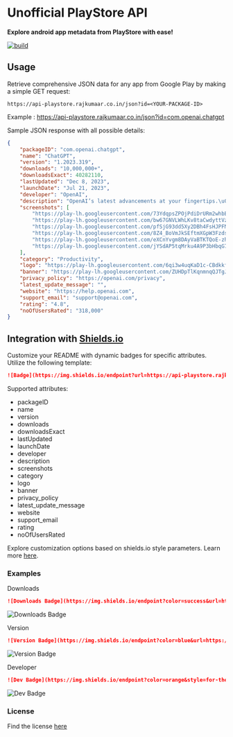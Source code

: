 # Unofficial PlayStore API

**Explore android app metadata from PlayStore with ease!**

[![build](https://github.com/rajkumaar23/api-playstore/actions/workflows/build.yaml/badge.svg)](https://github.com/rajkumaar23/api-playstore/actions/workflows/build.yaml)

## Usage

Retrieve comprehensive JSON data for any app from Google Play by making a simple GET request:
```
https://api-playstore.rajkumaar.co.in/json?id=<YOUR-PACKAGE-ID>
```
Example : https://api-playstore.rajkumaar.co.in/json?id=com.openai.chatgpt

Sample JSON response with all possible details:
```json
{
    "packageID": "com.openai.chatgpt",
    "name": "ChatGPT",
    "version": "1.2023.319",
    "downloads": "10,000,000+",
    "downloadsExact": 40282110,
    "lastUpdated": "Dec 8, 2023",
    "launchDate": "Jul 21, 2023",
    "developer": "OpenAI",
    "description": "OpenAI’s latest advancements at your fingertips.\u003cbr\u003e\u003cbr\u003eThis official app is free, syncs your history across devices, and brings you the newest model improvements from OpenAI.\u003cbr\u003e\u003cbr\u003eWith ChatGPT in your pocket, you’ll find:\u003cbr\u003e\u003cbr\u003e· Instant answers\u003cbr\u003e· Tailored advice\u003cbr\u003e· Creative inspiration\u003cbr\u003e· Professional input\u003cbr\u003e· Learning opportunities\u003cbr\u003e\u003cbr\u003eJoin millions of users and try out the app that’s been captivating the world. Download ChatGPT today.\u003cbr\u003e\u003cbr\u003eTerms of service \u0026amp; privacy policy:\u003cbr\u003ehttps://openai.com/policies/terms-of-use\u003cbr\u003ehttps://openai.com/policies/privacy-policy",
    "screenshots": [
        "https://play-lh.googleusercontent.com/73YdqpsZPOjPdiDrURm2whbE-CAoIvPLPSpoH76y4vDz-K19JDIutwWBiHWY-1SzACs",
        "https://play-lh.googleusercontent.com/bw67GNVLWhLKv8taCwdyttVzmI0R-NVHOZ6ms33Cpz1UVNn9ZAR_B2E_PbtIeouKDoQ",
        "https://play-lh.googleusercontent.com/pfSjG93dd5Xy2DBh4FsHJPFNWz5sXB1Dwg_qPzeXXw_P7Mq6oJxQz8FrdW1dEj8K6IXN",
        "https://play-lh.googleusercontent.com/8Z4_BoVmJkSEftmXGpW3Fzdstq9DZKO55BrOfDhpOuPTV3Hdm5ADdTAQ3LIKmE9uwUj6",
        "https://play-lh.googleusercontent.com/eXCnYvgm8DAyVaBTKTQoE-zhhvI1VcsuCunsEOtmZmjkFtrNoC1GqoXb4zeFbCJQgw",
        "https://play-lh.googleusercontent.com/jYSdAP5tqMrku4A9P3bHbqG7vnuQOtpAfzMJ_y7sGDusu4Bd-myy0A5eOZYYj3D73sc"
    ],
    "category": "Productivity",
    "logo": "https://play-lh.googleusercontent.com/6qi3w4uqKaD1c-CBdkkfO6IL0lH4OoCTEdiX0oYbLFxwfvxu1t8vuwHcagdYSFmFKmI",
    "banner": "https://play-lh.googleusercontent.com/ZUHDpTlKqnmnqQJTgJIy2hdrYy0oqhF7v3pbjMcoYDjBr843HxPzQnvZU6TczCZPRwg",
    "privacy_policy": "https://openai.com/privacy",
    "latest_update_message": "",
    "website": "https://help.openai.com",
    "support_email": "support@openai.com",
    "rating": "4.8",
    "noOfUsersRated": "318,000"
}
```

## Integration with [Shields.io](https://shields.io)
Customize your README with dynamic badges for specific attributes. Utilize the following template:
```markdown
![Badge](https://img.shields.io/endpoint?url=https://api-playstore.rajkumaar.co.in/<ATTRIBUTE-NAME>?id=<PACKAGE-ID>)
```
Supported attributes: 
- packageID
- name
- version
- downloads
- downloadsExact
- lastUpdated
- launchDate
- developer
- description
- screenshots
- category
- logo
- banner
- privacy_policy
- latest_update_message
- website
- support_email
- rating
- noOfUsersRated

Explore customization options based on shields.io style parameters. Learn more [here](https://shields.io/).

### Examples

Downloads
```markdown
![Downloads Badge](https://img.shields.io/endpoint?color=success&url=https://api-playstore.rajkumaar.co.in/downloads?id=com.openai.chatgpt)
```
![Downloads Badge](https://img.shields.io/endpoint?color=success&url=https://api-playstore.rajkumaar.co.in/downloads?id=com.openai.chatgpt)

Version
```markdown
![Version Badge](https://img.shields.io/endpoint?color=blue&url=https://api-playstore.rajkumaar.co.in/version?id=com.openai.chatgpt)
```
![Version Badge](https://img.shields.io/endpoint?color=blue&url=https://api-playstore.rajkumaar.co.in/version?id=com.openai.chatgpt)

Developer
```markdown
![Dev Badge](https://img.shields.io/endpoint?color=orange&style=for-the-badge&url=https://api-playstore.rajkumaar.co.in/developer?id=com.openai.chatgpt)
```
![Dev Badge](https://img.shields.io/endpoint?color=orange&style=for-the-badge&url=https://api-playstore.rajkumaar.co.in/developer?id=com.openai.chatgpt)

### License
Find the license [here](LICENSE)


